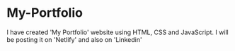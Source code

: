 # My-Portfolio
I have created 'My Portfolio' website using HTML, CSS and JavaScript. I will be posting it on 'Netlify' and also on 'Linkedin'
